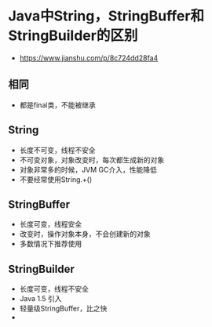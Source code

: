 # Java中String，StringBuffer和StringBuilder的区别
- https://www.jianshu.com/p/8c724dd28fa4

## 相同
- 都是final类，不能被继承

## String
- 长度不可变，线程不安全
- 不可变对象，对象改变时，每次都生成新的对象
- 对象非常多的时候，JVM GC介入，性能降低
- 不要经常使用String.+()

## StringBuffer
- 长度可变，线程安全
- 改变时，操作对象本身，不会创建新的对象
- 多数情况下推荐使用

## StringBuilder
- 长度可变，线程不安全
- Java 1.5 引入
- 轻量级StringBuffer，比之快
- 
